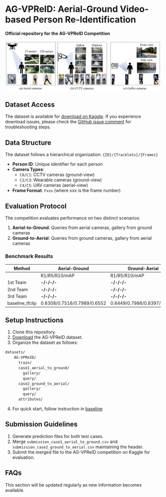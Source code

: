 # AG-VPReID: Aerial-Ground Video-based Person Re-Identification

**Official repository for the AG-VPReID Competition**

![Sample images from the dataset](imgs/samples.png)

## Dataset Access
The dataset is available for [download on Kaggle](https://www.kaggle.com/competitions/agvpreid25/data).
If you experience download issues, please check the [GitHub issue comment](https://github.com/agvpreid25/AG-VPReID/issues/1#issuecomment-2704873503) for troubleshooting steps.

## Data Structure
The dataset follows a hierarchical organization: `{ID}/{Tracklets}/{Frames}`

- **Person ID**: Unique identifier for each person
- **Camera Types**:
  - `C0/C1`: CCTV cameras (ground-view)
  - `C2/C3`: Wearable cameras (ground-view)
  - `C4/C5`: UAV cameras (aerial-view)
- **Frame Format**: `Fxxx` (where xxx is the frame number)

## Evaluation Protocol
The competition evaluates performance on two distinct scenarios:
1. **Aerial-to-Ground**: Queries from aerial cameras, gallery from ground cameras
2. **Ground-to-Aerial**: Queries from ground cameras, gallery from aerial cameras

### Benchmark Results

| **Method** | **Aerial-Ground** | **Ground-Aerial** | **Overall** |
|------------|-------------------|-------------------|-------------|
|            | R1/R5/R10/mAP     | R1/R5/R10/mAP     | R1/R5/R10/mAP |
| 1st Team   | **-/-/-/-**       | **-/-/-/-**       | **-/-/-/-**   |
| 2nd Team   | **-/-/-/-**       | **-/-/-/-**       | **-/-/-/-**   |
| 3rd Team   | **-/-/-/-**       | **-/-/-/-**       | **-/-/-/-**   |
| baseline_tfclip | 0.6308/0.7516/0.7989/0.6552 | 0.6449/0.7986/0.8397/0.6707 | 0.6375/0.7740/0.8183/0.6626 |

## Setup Instructions
1. Clone this repository.
2. [Download](https://www.kaggle.com/competitions/agvpreid25/data) the AG-VPReID dataset.
3. Organize the dataset as follows:

```bash
datasets/
    AG-VPReID/
      train/
      case1_aerial_to_ground/
        gallery/
        query/
      case2_ground_to_aerial/
        gallery/
        query/
      attributes/
```
4. For quick start, follow instruction in [baseline](./baselines/tfclip)

## Submission Guidelines
1. Generate prediction files for both test cases.
2. Merge `submission_case1_aerial_to_ground.csv` and `submission_case2_ground_to_aerial.csv` maintaining the header.
3. Submit the merged file to the AG-VPReID competition on Kaggle for evaluation.

## FAQs
This section will be updated regularly as new information becomes available.
